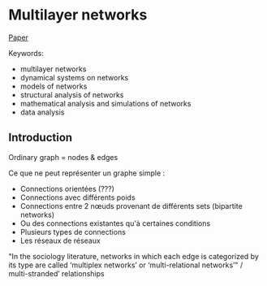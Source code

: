 # Multilayer networks

[Paper](https://academic.oup.com/comnet/article/2/3/203/2841130)

Keywords:
* multilayer networks
* dynamical systems on networks
* models of networks
* structural analysis of networks
* mathematical analysis and simulations of networks
* data analysis

## Introduction

Ordinary graph = nodes & edges

Ce que ne peut représenter un graphe simple :
* Connections orientées (???)
* Connections avec différents poids
* Connections entre 2 nœuds provenant de différents sets (bipartite networks)
* Ou des connections existantes qu'à certaines conditions
* Plusieurs types de connections
* Les réseaux de réseaux

"In the sociology literature, networks in which each edge is categorized by its type are called ‘multiplex networks’ or ‘multi-relational networks’" / multi-stranded’ relationships
